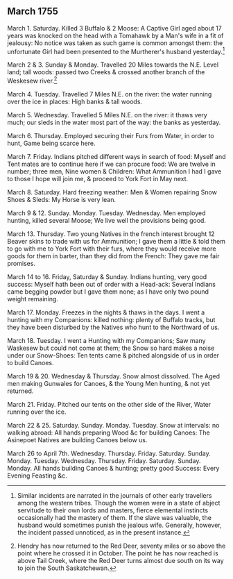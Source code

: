 ## March 1755

March 1. Saturday. Killed 3 Buffalo & 2 Moose: A Captive Girl aged about 17 years was knocked on the head with a Tomahawk by a Man's wife in a fit of jealousy: No notice was taken as such game is common amongst them: the unfortunate Girl had been presented to the Murtherer's husband yesterday.[^march-1755-1]

[^march-1755-1]: Similar incidents are narrated in the journals of other early travellers among the western tribes. Though the women were in a state of abject servitude to their own lords and masters, fierce elemental instincts occasionally had the mastery of them. If the slave was valuable, the husband would sometimes punish the jealous wife. Generally, however, the incident passed unnoticed, as in the present instance.

March 2 & 3. Sunday & Monday. Travelled 20 Miles towards the N.E. Level land; tall woods: passed two Creeks & crossed another branch of the Weskesew river.[^march-1755-2]

[^march-1755-2]: Hendry has now returned to the Red Deer, seventy miles or so above the point where he crossed it in October. The point he has now reached is above Tail Creek, where the Red Deer turns almost due south on its way to join the South Saskatchewan.

March 4. Tuesday. Travelled 7 Miles N.E. on the river: the water running over the ice in places: High banks & tall woods.

March 5. Wednesday. Travelled 5 Miles N.E. on the river: it thaws very much; our sleds in the water most part of the way: the banks as  yesterday.

March 6. Thursday. Employed securing their Furs from Water, in order to hunt, Game being scarce here.

March 7. Friday. Indians pitched different ways in search of food: Myself and Tent mates are to continue here if we can procure food: We are twelve in number; three men, Nine women & Children: What Ammunition I had I gave to those I hope will join me, & proceed to York Fort in May next.

March 8. Saturday. Hard freezing weather: Men & Women repairing Snow Shoes & Sleds: My Horse is very lean.

March 9 & 12. Sunday. Monday. Tuesday. Wednesday. Men employed hunting, killed several Moose; We live well the provisions being good.

March 13. Thursday. Two young Natives in the french interest brought 12 Beaver skins to trade with us for Ammunition; I gave them a little & told them to go with me to York Fort with their furs, where they would receive more goods for them in barter, than they did from the French: They gave me fair promises.

March 14 to 16. Friday, Saturday & Sunday. Indians hunting, very good success: Myself hath been out of order with a Head-ack: Several Indians came begging powder but I gave them none; as I have only two pound weight remaining.

March 17. Monday. Freezes in the nights & thaws in the days. I went a hunting with my Companions: killed nothing: plenty of Buffalo tracks, but they have been disturbed by the Natives who hunt to the Northward of us.

March 18. Tuesday. I went a Hunting with my Companions; Saw many Waskesew but could not come at them; the Snow so hard makes a noise under our Snow-Shoes: Ten tents came & pitched alongside of us in order to build Canoes.

March 19 & 20. Wednesday & Thursday. Snow almost dissolved. The Aged men making Gunwales for Canoes, & the Young Men hunting, & not yet returned.

March 21. Friday. Pitched our tents on the other side of the River, Water running over the ice.

March 22 & 25. Saturday. Sunday. Monday. Tuesday. Snow at intervals: no walking abroad: All hands preparing Wood &c for building Canoes: The Asinepoet Natives are building Canoes below us.

March 26 to April 7th. Wednesday. Thursday. Friday. Saturday. Sunday. Monday. Tuesday. Wednesday. Thursday. Friday. Saturday. Sunday. Monday. All hands building Canoes & hunting; pretty good Success: Every Evening Feasting &c.
